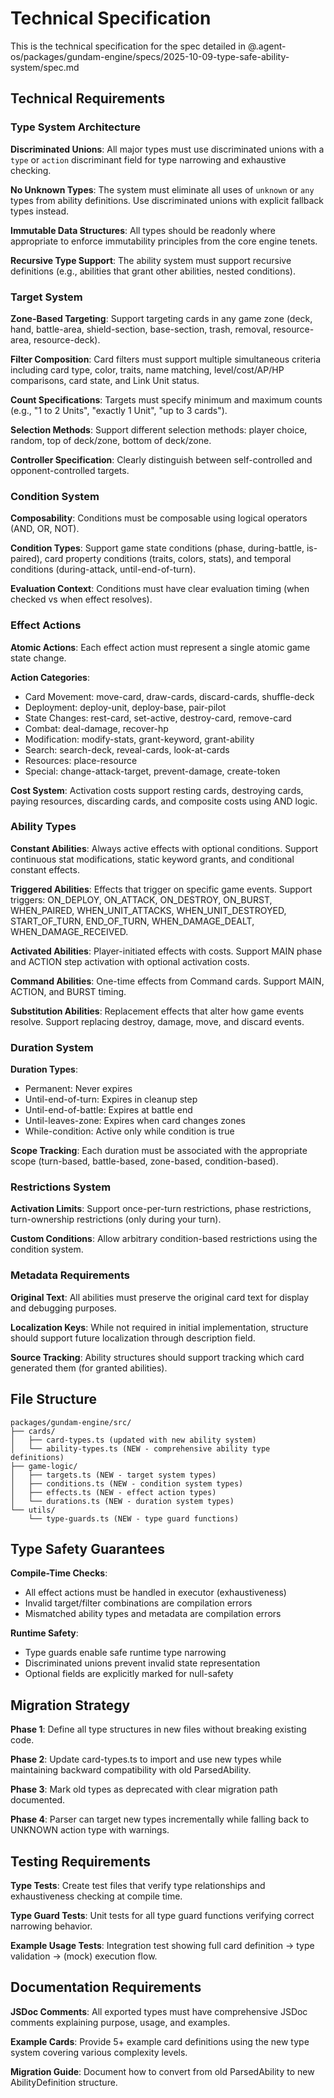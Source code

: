 # Technical Specification

This is the technical specification for the spec detailed in @.agent-os/packages/gundam-engine/specs/2025-10-09-type-safe-ability-system/spec.md

## Technical Requirements

### Type System Architecture

**Discriminated Unions**: All major types must use discriminated unions with a `type` or `action` discriminant field for type narrowing and exhaustive checking.

**No Unknown Types**: The system must eliminate all uses of `unknown` or `any` types from ability definitions. Use discriminated unions with explicit fallback types instead.

**Immutable Data Structures**: All types should be readonly where appropriate to enforce immutability principles from the core engine tenets.

**Recursive Type Support**: The ability system must support recursive definitions (e.g., abilities that grant other abilities, nested conditions).

### Target System

**Zone-Based Targeting**: Support targeting cards in any game zone (deck, hand, battle-area, shield-section, base-section, trash, removal, resource-area, resource-deck).

**Filter Composition**: Card filters must support multiple simultaneous criteria including card type, color, traits, name matching, level/cost/AP/HP comparisons, card state, and Link Unit status.

**Count Specifications**: Targets must specify minimum and maximum counts (e.g., "1 to 2 Units", "exactly 1 Unit", "up to 3 cards").

**Selection Methods**: Support different selection methods: player choice, random, top of deck/zone, bottom of deck/zone.

**Controller Specification**: Clearly distinguish between self-controlled and opponent-controlled targets.

### Condition System

**Composability**: Conditions must be composable using logical operators (AND, OR, NOT).

**Condition Types**: Support game state conditions (phase, during-battle, is-paired), card property conditions (traits, colors, stats), and temporal conditions (during-attack, until-end-of-turn).

**Evaluation Context**: Conditions must have clear evaluation timing (when checked vs when effect resolves).

### Effect Actions

**Atomic Actions**: Each effect action must represent a single atomic game state change.

**Action Categories**:
- Card Movement: move-card, draw-cards, discard-cards, shuffle-deck
- Deployment: deploy-unit, deploy-base, pair-pilot
- State Changes: rest-card, set-active, destroy-card, remove-card
- Combat: deal-damage, recover-hp
- Modification: modify-stats, grant-keyword, grant-ability
- Search: search-deck, reveal-cards, look-at-cards
- Resources: place-resource
- Special: change-attack-target, prevent-damage, create-token

**Cost System**: Activation costs support resting cards, destroying cards, paying resources, discarding cards, and composite costs using AND logic.

### Ability Types

**Constant Abilities**: Always active effects with optional conditions. Support continuous stat modifications, static keyword grants, and conditional constant effects.

**Triggered Abilities**: Effects that trigger on specific game events. Support triggers: ON_DEPLOY, ON_ATTACK, ON_DESTROY, ON_BURST, WHEN_PAIRED, WHEN_UNIT_ATTACKS, WHEN_UNIT_DESTROYED, START_OF_TURN, END_OF_TURN, WHEN_DAMAGE_DEALT, WHEN_DAMAGE_RECEIVED.

**Activated Abilities**: Player-initiated effects with costs. Support MAIN phase and ACTION step activation with optional activation costs.

**Command Abilities**: One-time effects from Command cards. Support MAIN, ACTION, and BURST timing.

**Substitution Abilities**: Replacement effects that alter how game events resolve. Support replacing destroy, damage, move, and discard events.

### Duration System

**Duration Types**:
- Permanent: Never expires
- Until-end-of-turn: Expires in cleanup step
- Until-end-of-battle: Expires at battle end
- Until-leaves-zone: Expires when card changes zones
- While-condition: Active only while condition is true

**Scope Tracking**: Each duration must be associated with the appropriate scope (turn-based, battle-based, zone-based, condition-based).

### Restrictions System

**Activation Limits**: Support once-per-turn restrictions, phase restrictions, turn-ownership restrictions (only during your turn).

**Custom Conditions**: Allow arbitrary condition-based restrictions using the condition system.

### Metadata Requirements

**Original Text**: All abilities must preserve the original card text for display and debugging purposes.

**Localization Keys**: While not required in initial implementation, structure should support future localization through description field.

**Source Tracking**: Ability structures should support tracking which card generated them (for granted abilities).

## File Structure

```
packages/gundam-engine/src/
├── cards/
│   ├── card-types.ts (updated with new ability system)
│   └── ability-types.ts (NEW - comprehensive ability type definitions)
├── game-logic/
│   ├── targets.ts (NEW - target system types)
│   ├── conditions.ts (NEW - condition system types)
│   ├── effects.ts (NEW - effect action types)
│   └── durations.ts (NEW - duration system types)
└── utils/
    └── type-guards.ts (NEW - type guard functions)
```

## Type Safety Guarantees

**Compile-Time Checks**:
- All effect actions must be handled in executor (exhaustiveness)
- Invalid target/filter combinations are compilation errors
- Mismatched ability types and metadata are compilation errors

**Runtime Safety**:
- Type guards enable safe runtime type narrowing
- Discriminated unions prevent invalid state representation
- Optional fields are explicitly marked for null-safety

## Migration Strategy

**Phase 1**: Define all type structures in new files without breaking existing code.

**Phase 2**: Update card-types.ts to import and use new types while maintaining backward compatibility with old ParsedAbility.

**Phase 3**: Mark old types as deprecated with clear migration path documented.

**Phase 4**: Parser can target new types incrementally while falling back to UNKNOWN action type with warnings.

## Testing Requirements

**Type Tests**: Create test files that verify type relationships and exhaustiveness checking at compile time.

**Type Guard Tests**: Unit tests for all type guard functions verifying correct narrowing behavior.

**Example Usage Tests**: Integration test showing full card definition → type validation → (mock) execution flow.

## Documentation Requirements

**JSDoc Comments**: All exported types must have comprehensive JSDoc comments explaining purpose, usage, and examples.

**Example Cards**: Provide 5+ example card definitions using the new type system covering various complexity levels.

**Migration Guide**: Document how to convert from old ParsedAbility to new AbilityDefinition structure.

